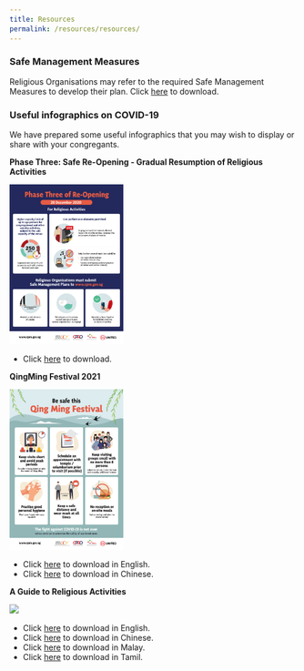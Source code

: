 ```yaml
---
title: Resources
permalink: /resources/resources/
---
```

### Safe Management Measures

Religious Organisations may refer to the required Safe Management Measures to develop their plan. Click [here](/media/ResumptionofReligiousActivitiesPhase3Advisoryv1.pdf) to download.


### Useful infographics on COVID-19

We have prepared some useful infographics that you may wish to display or share with your congregants.

**Phase Three: Safe Re-Opening - Gradual Resumption of Religious Activities** 

[<img src="/media/PhaseThreeInfographics.jpg" width="200"/>](/media/PhaseThreeInfographics.jpg)

* Click [here](/media/PhaseThreeInfographics.jpg) to download.

**QingMing Festival 2021**

[<img src="/media/QingMing_English_Infographics_2021.jpg" width="200"/>](/media/QingMing_English_Infographics_2021.jpg)

* Click [here](/media/QingMing_English_Infographics_2021.jpg) to download in English.
* Click [here](/media/QingMing_Chinese_Infographics_2021.jpg) to download in Chinese.


**A Guide to Religious Activities** 

[<img src="/images/Infographic2.JPG" width="200"/>](/images/Infographic2.JPG)

* Click [here](/media/FA_200427_MCCY_IRCCSG_CircuitBreaker_EN.pdf) to download in English.
* Click [here](/media/FA_200427_MCCY_IRCCSG_CircuitBreaker_CN.pdf) to download in Chinese.
* Click [here](/media/FA_200427_MCCY_IRCCSG_CircuitBreaker_ML.pdf) to download in Malay.
* Click [here](/media/FA_200427_MCCY_IRCCSG_CircuitBreaker_TM.pdf) to download in Tamil.



